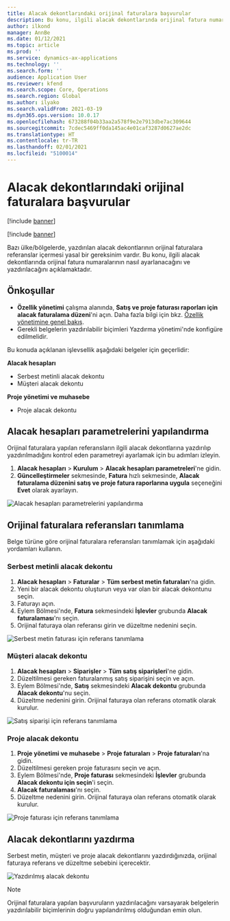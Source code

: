 ```yaml
---
title: Alacak dekontlarındaki orijinal faturalara başvurular
description: Bu konu, ilgili alacak dekontlarında orijinal fatura numaralarının nasıl ayarlanacağını ve yazdırılacağını açıklamaktadır.
author: ilkond
manager: AnnBe
ms.date: 01/12/2021
ms.topic: article
ms.prod: ''
ms.service: dynamics-ax-applications
ms.technology: ''
ms.search.form: ''
audience: Application User
ms.reviewer: kfend
ms.search.scope: Core, Operations
ms.search.region: Global
ms.author: ilyako
ms.search.validFrom: 2021-03-19
ms.dyn365.ops.version: 10.0.17
ms.openlocfilehash: 673288f04b33aa2a578f9e2e7913dbe7ac309644
ms.sourcegitcommit: 7cdec5469ff0da145ac4e01caf3287d0627ae2dc
ms.translationtype: HT
ms.contentlocale: tr-TR
ms.lasthandoff: 02/01/2021
ms.locfileid: "5100014"
---
```

# <a name="references-to-original-invoices-in-credit-notes"></a>Alacak dekontlarındaki orijinal faturalara başvurular

[!include [banner](../includes/banner.md)]

[!include [banner](../includes/preview-banner.md)]

Bazı ülke/bölgelerde, yazdırılan alacak dekontlarının orijinal faturalara referanslar içermesi yasal bir gereksinim vardır. Bu konu, ilgili alacak dekontlarında orijinal fatura numaralarının nasıl ayarlanacağını ve yazdırılacağını açıklamaktadır.

## <a name="prerequisites"></a>Önkoşullar

- **Özellik yönetimi** çalışma alanında, **Satış ve proje faturası raporları için alacak faturalama düzeni**'ni açın. Daha fazla bilgi için bkz. [Özellik yönetimine genel bakış](../../fin-and-ops/get-started/feature-management/feature-management-overview.md).
- Gerekli belgelerin yazdırılabilir biçimleri Yazdırma yönetimi'nde konfigüre edilmelidir.

Bu konuda açıklanan işlevsellik aşağıdaki belgeler için geçerlidir:

**Alacak hesapları**

- Serbest metinli alacak dekontu
- Müşteri alacak dekontu

**Proje yönetimi ve muhasebe**

- Proje alacak dekontu

## <a name="configure-accounts-receivable-parameters"></a>Alacak hesapları parametrelerini yapılandırma

Orijinal faturalara yapılan referansların ilgili alacak dekontlarına yazdırılıp yazdırılmadığını kontrol eden parametreyi ayarlamak için bu adımları izleyin.

1. **Alacak hesapları** \> **Kurulum** \> **Alacak hesapları parametreleri**'ne gidin.
2. **Güncelleştirmeler** sekmesinde, **Fatura** hızlı sekmesinde, **Alacak faturalama düzenini satış ve proje fatura raporlarına uygula** seçeneğini **Evet** olarak ayarlayın.

![Alacak hesapları parametrelerini yapılandırma](media/original-invoice-number-in-credit-note.jpg)

## <a name="define-references-to-original-invoices"></a>Orijinal faturalara referansları tanımlama

Belge türüne göre orijinal faturalara referansları tanımlamak için aşağıdaki yordamları kullanın.

### <a name="free-text-credit-note"></a>Serbest metinli alacak dekontu

1. **Alacak hesapları** \> **Faturalar** \> **Tüm serbest metin faturaları**'na gidin.
2. Yeni bir alacak dekontu oluşturun veya var olan bir alacak dekontunu seçin.
3. Faturayı açın.
4. Eylem Bölmesi'nde, **Fatura** sekmesindeki **İşlevler** grubunda **Alacak faturalaması**'nı seçin.
5. Orijinal faturaya olan referansı girin ve düzeltme nedenini seçin.

![Serbest metin faturası için referans tanımlama](media/reference-original-invoice-FTI.jpg)

### <a name="customer-credit-note"></a>Müşteri alacak dekontu

1. **Alacak hesapları** \> **Siparişler** \> **Tüm satış siparişleri**'ne gidin.
2. Düzeltilmesi gereken faturalanmış satış siparişini seçin ve açın.
3. Eylem Bölmesi'nde, **Satış** sekmesindeki **Alacak dekontu** grubunda **Alacak dekontu**'nu seçin.
4. Düzeltme nedenini girin. Orijinal faturaya olan referans otomatik olarak kurulur.

![Satış siparişi için referans tanımlama](media/reference-original-invoice-SO.jpg)

### <a name="project-credit-note"></a>Proje alacak dekontu

1. **Proje yönetimi ve muhasebe** \> **Proje faturaları** \> **Proje faturaları**'na gidin.
2. Düzeltilmesi gereken proje faturasını seçin ve açın.
3. Eylem Bölmesi'nde, **Proje faturası** sekmesindeki **İşlevler** grubunda **Alacak dekontu için seçin**'i seçin.
4. **Alacak faturalaması**'nı seçin.
5. Düzeltme nedenini girin. Orijinal faturaya olan referans otomatik olarak kurulur.

![Proje faturası için referans tanımlama](media/reference-original-invoice-project.jpg)

## <a name="printing-credit-notes"></a>Alacak dekontlarını yazdırma

Serbest metin, müşteri ve proje alacak dekontlarını yazdırdığınızda, orijinal faturaya referans ve düzeltme sebebini içerecektir.

![Yazdırılmış alacak dekontu](media/credit-note-FTI.jpg)

> [!NOTE]
> Orijinal faturalara yapılan başvuruların yazdırılacağını varsayarak belgelerin yazdırılabilir biçimlerinin doğru yapılandırılmış olduğundan emin olun.
